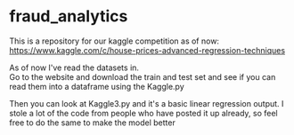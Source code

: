 # fraud_analytics
This is a repository for our kaggle competition as of now:
https://www.kaggle.com/c/house-prices-advanced-regression-techniques 

As of now I've read the datasets in.  
Go to the website and download the train and test set and see if you can read them into a dataframe using the Kaggle.py

Then you can look at Kaggle3.py and it's a basic linear regression output.  I stole a lot of the code from people who have posted it up already, so feel free to do the same to make the model better

